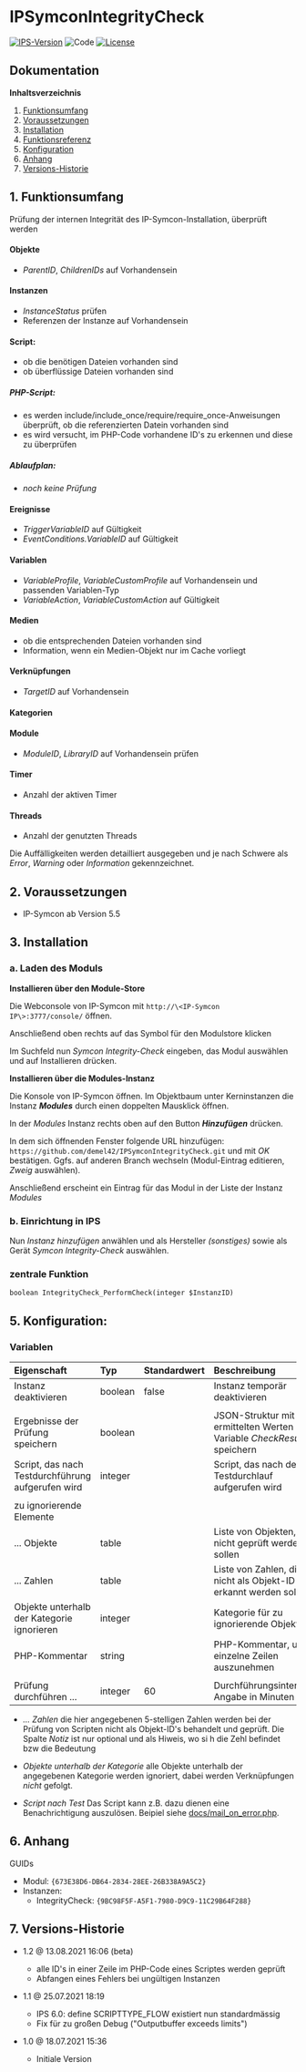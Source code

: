 # IPSymconIntegrityCheck

[![IPS-Version](https://img.shields.io/badge/Symcon_Version-5.5+-red.svg)](https://www.symcon.de/service/dokumentation/entwicklerbereich/sdk-tools/sdk-php/)
![Code](https://img.shields.io/badge/Code-PHP-blue.svg)
[![License](https://img.shields.io/badge/License-CC%20BY--NC--SA%204.0-green.svg)](https://creativecommons.org/licenses/by-nc-sa/4.0/)

## Dokumentation

**Inhaltsverzeichnis**

1. [Funktionsumfang](#1-funktionsumfang)
2. [Voraussetzungen](#2-voraussetzungen)
3. [Installation](#3-installation)
4. [Funktionsreferenz](#4-funktionsreferenz)
5. [Konfiguration](#5-konfiguration)
6. [Anhang](#6-anhang)
7. [Versions-Historie](#7-versions-historie)

## 1. Funktionsumfang

Prüfung der internen Integrität des IP-Symcon-Installation, überprüft werden

#### Objekte
- _ParentID_, _ChildrenIDs_ auf Vorhandensein
#### Instanzen
- _InstanceStatus_ prüfen
- Referenzen der Instanze auf Vorhandensein
#### Script:
- ob die benötigen Dateien vorhanden sind
- ob überflüssige Dateien vorhanden sind
##### PHP-Script:
- es werden include/include_once/require/require_once-Anweisungen überprüft, ob die referenzierten Datein vorhanden sind
- es wird versucht, im PHP-Code vorhandene ID's zu erkennen und diese zu überprüfen
##### Ablaufplan:
- *noch keine Prüfung*
#### Ereignisse
- _TriggerVariableID_ auf Gültigkeit
- _EventConditions.VariableID_ auf Gültigkeit
#### Variablen
- _VariableProfile_, _VariableCustomProfile_ auf Vorhandensein und passenden Variablen-Typ
- _VariableAction_, _VariableCustomAction_ auf Gültigkeit
#### Medien
- ob die entsprechenden Dateien vorhanden sind
- Information, wenn ein Medien-Objekt nur im Cache vorliegt
#### Verknüpfungen
- _TargetID_ auf Vorhandensein
#### Kategorien
#### Module
- _ModuleID_, _LibraryID_ auf Vorhandensein prüfen
#### Timer
- Anzahl der aktiven Timer
#### Threads
- Anzahl der genutzten Threads

Die Auffälligkeiten werden detailliert ausgegeben und je nach Schwere als _Error_, _Warning_ oder _Information_ gekennzeichnet.

## 2. Voraussetzungen

 - IP-Symcon ab Version 5.5

## 3. Installation

### a. Laden des Moduls

**Installieren über den Module-Store**

Die Webconsole von IP-Symcon mit `http://\<IP-Symcon IP\>:3777/console/` öffnen.

Anschließend oben rechts auf das Symbol für den Modulstore klicken

Im Suchfeld nun *Symcon Integrity-Check* eingeben, das Modul auswählen und auf Installieren drücken.

**Installieren über die Modules-Instanz**

Die Konsole von IP-Symcon öffnen. Im Objektbaum unter Kerninstanzen die Instanz __*Modules*__ durch einen doppelten Mausklick öffnen.

In der _Modules_ Instanz rechts oben auf den Button __*Hinzufügen*__ drücken.

In dem sich öffnenden Fenster folgende URL hinzufügen: `https://github.com/demel42/IPSymconIntegrityCheck.git`
und mit _OK_ bestätigen. Ggfs. auf anderen Branch wechseln (Modul-Eintrag editieren, _Zweig_ auswählen).

Anschließend erscheint ein Eintrag für das Modul in der Liste der Instanz _Modules_

### b. Einrichtung in IPS

Nun _Instanz hinzufügen_ anwählen und als Hersteller _(sonstiges)_ sowie als Gerät _Symcon Integrity-Check_ auswählen.

### zentrale Funktion

`boolean IntegrityCheck_PerformCheck(integer $InstanzID)`<br>

## 5. Konfiguration:

### Variablen

| Eigenschaft                                       | Typ     | Standardwert | Beschreibung |
| :------------------------------------------------ | :------ | :----------- | :----------- |
| Instanz deaktivieren                              | boolean | false        | Instanz temporär deaktivieren |
|                                                   |         |              | |
| Ergebnisse der Prüfung speichern                  | boolean |              | JSON-Struktur mit der ermittelten Werten in Variable _CheckResult_ speichern |
| Script, das nach Testdurchführung aufgerufen wird | integer |              | Script, das nach dem Testdurchlauf aufgerufen wird |
|                                                   |         |              | |
| zu ignorierende Elemente                          |         |              | |
| ... Objekte                                       | table   |              | Liste von Objekten, die nicht geprüft werden sollen |
| ... Zahlen                                        | table   |              | Liste von Zahlen, die nicht als Objekt-ID erkannt werden sollen |
| Objekte unterhalb der Kategorie ignorieren        | integer |              | Kategorie für zu ignorierende Objekte |
| PHP-Kommentar                                     | string  |              | PHP-Kommentar, um einzelne Zeilen auszunehmen |
|                                                   |         |              | |
| Prüfung durchführen ...                           | integer | 60           | Durchführungsintervall, Angabe in Minuten |

- *... Zahlen*
die hier angegebenen 5-stelligen Zahlen werden bei der Prüfung von Scripten nicht als Objekt-ID's behandelt und geprüft.
Die Spalte *Notiz* ist nur optional und als Hiweis, wo si h die Zehl befindet bzw die Bedeutung

- *Objekte unterhalb der Kategorie*
alle Objekte unterhalb der angegebenen Kategorie werden ignoriert, dabei werden Verknüpfungen *nicht* gefolgt.

- *Script nach Test*
Das Script kann z.B. dazu dienen eine Benachrichtigung auszulösen. Beipiel siehe [docs/mail_on_error.php](docs/mail_on_error.php).

## 6. Anhang

GUIDs

- Modul: `{673E38D6-DB64-2834-28EE-26B338A9A5C2}`
- Instanzen:
  - IntegrityCheck: `{9BC98F5F-A5F1-7980-D9C9-11C29B64F288}`

## 7. Versions-Historie

- 1.2 @ 13.08.2021 16:06 (beta)
  - alle ID's in einer Zeile im PHP-Code eines Scriptes werden geprüft
  - Abfangen eines Fehlers bei ungültigen Instanzen

- 1.1 @ 25.07.2021 18:19
  - IPS 6.0: define SCRIPTTYPE_FLOW existiert nun standardmässig
  - Fix für zu großen Debug ("Outputbuffer exceeds limits")

- 1.0 @ 18.07.2021 15:36
  - Initiale Version
